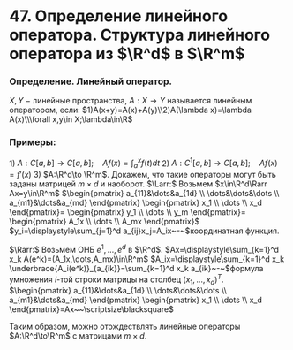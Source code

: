 # 47. Определение линейного оператора. Структура линейного оператора из $\R^d$ в $\R^m$

### Определение. Линейный оператор.
$X,Y~-~$линейные пространства, $A:X\to Y$ называется линейным оператором, если:
$1)A(x+y)=A(x)+A(y)\\2)A(\lambda x)=\lambda A(x)\\\forall x,y\in X;\lambda\in\R$

### Примеры:
$1)$ $A:C[a,b]\to C[a,b];\quad Af(x)=\displaystyle\int_a^xf(t)dt$
$2)$$~A:C^1[a,b]\to C[a,b];\quad Af(x)=f'(x)$
$3)$ $A:\R^d\to \R^m$.
Докажем, что такие операторы могут быть заданы матрицей $m\times d$ и наоборот.
$\Larr:$
Возьмем $x\in\R^d\Rarr Ax=y\in\R^m$
$\begin{pmatrix}
a_{11}&\dots&a_{1d}
\\
\dots&\dots&\dots
\\
a_{m1}&\dots&a_{md}
\end{pmatrix}
\begin{pmatrix}
x_1
\\
\dots
\\
x_d
\end{pmatrix}=
\begin{pmatrix}
y_1
\\
\dots
\\
y_m
\end{pmatrix}=
\begin{pmatrix}
A_1x
\\
\dots
\\
A_mx
\end{pmatrix}$
$y_i=\displaystyle\sum_{j=1}^d a_{ij}x_j=A_ix~-~$координатная функция.

$\Rarr:$
Возьмем ОНБ $e^1,\dots,e^d$ в $\R^d$.
$Ax=\displaystyle\sum_{k=1}^d x_k A(e^k)=(A_1x,\dots,A_mx)\in\R^m$
$A_ix=\displaystyle\sum_{k=1}^d x_k \underbrace{A_i(e^k)}_{a_{ik}}=\sum_{k=1}^d x_k a_{ik}~-~$формула умножения $i$-той строки матрицы на столбец $(x_1,\dots,x_d)^T$.
$\begin{pmatrix}
a_{11}&\dots&a_{1d}
\\
\dots&\dots&\dots
\\
a_{m1}&\dots&a_{md}
\end{pmatrix}
\begin{pmatrix}
x_1
\\
\dots
\\
x_d
\end{pmatrix}=Ax~~\scriptsize\blacksquare$

Таким образом, можно отождествлять линейные операторы
$A:\R^d\to\R^m$ с матрицами $m\times d$.